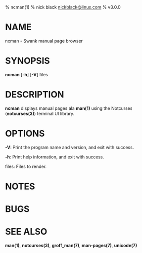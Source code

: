 % ncman(1)
% nick black <nickblack@linux.com>
% v3.0.0

# NAME

ncman - Swank manual page browser 

# SYNOPSIS

**ncman** [**-h**] [**-V**] files

# DESCRIPTION

**ncman** displays manual pages ala **man(1)** using the Notcurses
(**notcurses(3)**) terminal UI library.

# OPTIONS

**-V**: Print the program name and version, and exit with success.

**-h**: Print help information, and exit with success.

files: Files to render.

# NOTES

# BUGS

# SEE ALSO

**man(1)**,
**notcurses(3)**,
**groff_man(7)**,
**man-pages(7)**,
**unicode(7)**
